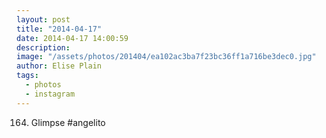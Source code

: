 ```yaml
---
layout: post
title: "2014-04-17"
date: 2014-04-17 14:00:59
description: 
image: "/assets/photos/201404/ea102ac3ba7f23bc36ff1a716be3dec0.jpg"
author: Elise Plain
tags: 
  - photos
  - instagram
---
```


164. Glimpse #angelito
<p></p>
